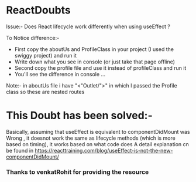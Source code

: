 # ReactDoubts
Issue:-
  Does React lifecycle work differently when using useEffect ?
  
To Notice difference:- 
  - First copy the aboutUs and ProfileClass in your project (I used the swiggy project) and run it
  - Write down what you see in console (or just take that page offline)
  - Second copy the profile file and use it instead of profileClass and run it
  - You'll see the difference in console ...

Note:- in aboutUs file i have "<"Outlet/">" in which I passed the Profile class so these are nested routes

# This Doubt has been solved:-
 Basically, assuming that useEffect is equivalent to componentDidMount was Wrong , it doesnot work the same as lifecycle methods (which is more based on timing), it works  based on what code does
 A detail explanation cn be found in https://reacttraining.com/blog/useEffect-is-not-the-new-componentDidMount/


### Thanks to venkatRohit for providing the resource

